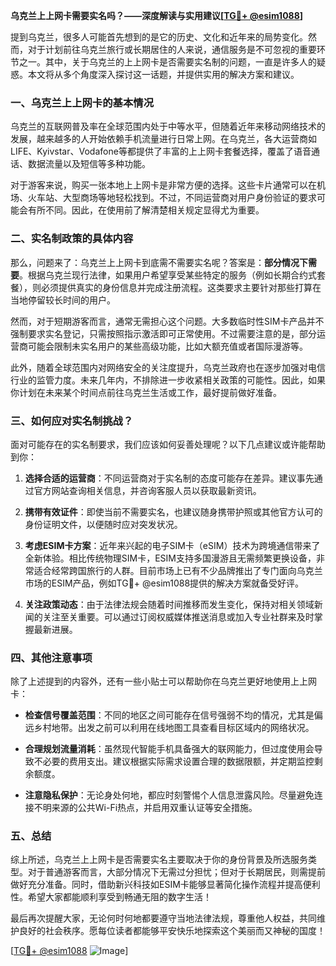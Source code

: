 **乌克兰上上网卡需要实名吗？——深度解读与实用建议[[TG💪+ @esim1088](https://t.me/s/esim1088)]**

提到乌克兰，很多人可能首先想到的是它的历史、文化和近年来的局势变化。然而，对于计划前往乌克兰旅行或长期居住的人来说，通信服务是不可忽视的重要环节之一。其中，关于乌克兰的上上网卡是否需要实名制的问题，一直是许多人的疑惑。本文将从多个角度深入探讨这一话题，并提供实用的解决方案和建议。

### 一、乌克兰上上网卡的基本情况

乌克兰的互联网普及率在全球范围内处于中等水平，但随着近年来移动网络技术的发展，越来越多的人开始依赖手机流量进行日常上网。在乌克兰，各大运营商如LIFE、Kyivstar、Vodafone等都提供了丰富的上上网卡套餐选择，覆盖了语音通话、数据流量以及短信等多种功能。

对于游客来说，购买一张本地上上网卡是非常方便的选择。这些卡片通常可以在机场、火车站、大型商场等地轻松找到。不过，不同运营商对用户身份验证的要求可能会有所不同。因此，在使用前了解清楚相关规定显得尤为重要。

### 二、实名制政策的具体内容

那么，问题来了：乌克兰上上网卡到底需不需要实名呢？答案是：**部分情况下需要**。根据乌克兰现行法律，如果用户希望享受某些特定的服务（例如长期合约式套餐），则必须提供真实的身份信息并完成注册流程。这类要求主要针对那些打算在当地停留较长时间的用户。

然而，对于短期游客而言，通常无需担心这个问题。大多数临时性SIM卡产品并不强制要求实名登记，只需按照指示激活即可正常使用。不过需要注意的是，部分运营商可能会限制未实名用户的某些高级功能，比如大额充值或者国际漫游等。

此外，随着全球范围内对网络安全的关注度提升，乌克兰政府也在逐步加强对电信行业的监管力度。未来几年内，不排除进一步收紧相关政策的可能性。因此，如果你计划在未来某个时间点前往乌克兰生活或工作，最好提前做好准备。

### 三、如何应对实名制挑战？

面对可能存在的实名制要求，我们应该如何妥善处理呢？以下几点建议或许能帮助到你：

1. **选择合适的运营商**：不同运营商对于实名制的态度可能存在差异。建议事先通过官方网站查询相关信息，并咨询客服人员以获取最新资讯。
   
2. **携带有效证件**：即使当前不需要实名，也建议随身携带护照或其他官方认可的身份证明文件，以便随时应对突发状况。
   
3. **考虑ESIM卡方案**：近年来兴起的电子SIM卡（eSIM）技术为跨境通信带来了全新体验。相比传统物理SIM卡，ESIM支持多国漫游且无需频繁更换设备，非常适合经常跨国旅行的人群。目前市场上已有不少品牌推出了专门面向乌克兰市场的ESIM产品，例如TG💪+ @esim1088提供的解决方案就备受好评。

4. **关注政策动态**：由于法律法规会随着时间推移而发生变化，保持对相关领域新闻的关注至关重要。可以通过订阅权威媒体推送消息或加入专业社群来及时掌握最新进展。

### 四、其他注意事项

除了上述提到的内容外，还有一些小贴士可以帮助你在乌克兰更好地使用上上网卡：

- **检查信号覆盖范围**：不同的地区之间可能存在信号强弱不均的情况，尤其是偏远乡村地带。出发之前可以利用在线地图工具查看目标区域内的网络状况。
  
- **合理规划流量消耗**：虽然现代智能手机具备强大的联网能力，但过度使用会导致不必要的费用支出。建议根据实际需求设置合理的数据限额，并定期监控剩余额度。

- **注意隐私保护**：无论身处何地，都应时刻警惕个人信息泄露风险。尽量避免连接不明来源的公共Wi-Fi热点，并启用双重认证等安全措施。

### 五、总结

综上所述，乌克兰上上网卡是否需要实名主要取决于你的身份背景及所选服务类型。对于普通游客而言，大部分情况下无需过分担忧；但对于长期居民，则需提前做好充分准备。同时，借助新兴科技如ESIM卡能够显著简化操作流程并提高便利性。希望大家都能顺利享受到畅通无阻的数字生活！

最后再次提醒大家，无论何时何地都要遵守当地法律法规，尊重他人权益，共同维护良好的社会秩序。愿每位读者都能够平安快乐地探索这个美丽而又神秘的国度！

[[TG💪+ @esim1088](https://t.me/s/esim1088) ![Image](https://i.postimg.cc/4NQfJmqS/Snipaste-2025-05-13-00-14-12.png)]